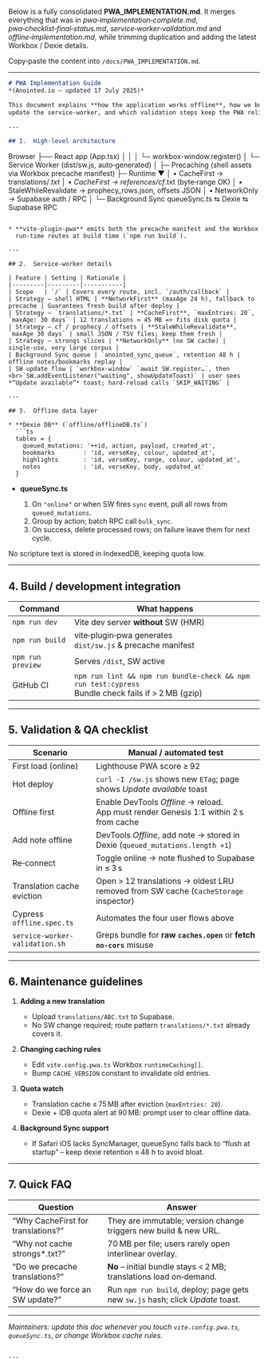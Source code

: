 Below is a fully consolidated **PWA\_IMPLEMENTATION.md**.
It merges everything that was in *pwa‑implementation‑complete.md*, *pwa‑checklist‑final‑status.md*, *service‑worker‑validation.md* and *offline‑implementation.md*, while trimming duplication and adding the latest Workbox / Dexie details.

Copy‑paste the content into `/docs/PWA_IMPLEMENTATION.md`.

---

```markdown
# PWA Implementation Guide  
*(Anointed.io – updated 17 July 2025)*

This document explains **how the application works offline**, how we build and
update the service‑worker, and which validation steps keep the PWA reliable.

---

## 1.  High‑level architecture

```

Browser
├── React app  (App.tsx)
│     │
│     └─ workbox-window\.register()
│
└─ Service Worker  (dist/sw\.js, auto‑generated)
│
├─ Precaching  (shell assets via Workbox precache manifest)
├─ Runtime    ▼
│   • CacheFirst  →  translations/*.txt
│   • CacheFirst  →  references/cf*.txt   (byte‑range OK)
│   • StaleWhileRevalidate → prophecy\_rows.json, offsets JSON
│   • NetworkOnly          → Supabase auth / RPC
│
└─ Background Sync
queueSync.ts  ⇆  Dexie  ⇆  Supabase RPC

````

* **vite-plugin‑pwa** emits both the precache manifest and the Workbox
  run‑time routes at build time (`npm run build`).

---

## 2.  Service‑worker details

| Feature | Setting | Rationale |
|---------|---------|-----------|
| Scope   | `/` | Covers every route, incl. `/auth/callback` |
| Strategy – shell HTML | **NetworkFirst** (maxAge 24 h), fallback to precache | Guarantees fresh build after deploy |
| Strategy – `translations/*.txt` | **CacheFirst**, `maxEntries: 20`, `maxAge: 30 days` | 12 translations ≈ 45 MB => fits disk quota |
| Strategy – cf / prophecy / offsets | **StaleWhileRevalidate**, `maxAge 30 days` | small JSON / TSV files; keep them fresh |
| Strategy – strongs slices | **NetworkOnly** (no SW cache) | single‑use, very large corpus |
| Background Sync queue | `anointed_sync_queue`, retention 48 h | offline notes/bookmarks replay |
| SW update flow | `workbox-window` `await SW.register…`, then <br>`SW.addEventListener("waiting", showUpdateToast)` | user sees *“Update available”* toast; hard‑reload calls `SKIP_WAITING` |

---

## 3.  Offline data layer

* **Dexie DB** (`offline/offlineDB.ts`)  
  ```ts
  tables = {
    queued_mutations: '++id, action, payload, created_at',
    bookmarks        : 'id, verseKey, colour, updated_at',
    highlights       : 'id, verseKey, range, colour, updated_at',
    notes            : 'id, verseKey, body, updated_at'
  }
````

* **queueSync.ts**

  1. On `"online"` or when SW fires `sync` event, pull all rows from
     `queued_mutations`.
  2. Group by action; batch RPC call `bulk_sync`.
  3. On success, delete processed rows; on failure leave them for next cycle.

No scripture text is stored in IndexedDB, keeping quota low.

---

## 4.  Build / development integration

| Command           | What happens                                                                                          |
| ----------------- | ----------------------------------------------------------------------------------------------------- |
| `npm run dev`     | Vite dev server **without** SW (HMR)                                                                  |
| `npm run build`   | vite‑plugin‑pwa generates<br>`dist/sw.js` & precache manifest                                         |
| `npm run preview` | Serves `/dist`, SW active                                                                             |
| GitHub CI         | `npm run lint && npm run bundle-check && npm run test:cypress`<br>Bundle check fails if > 2 MB (gzip) |

---

## 5.  Validation & QA checklist

| Scenario                       | Manual / automated test                                                                  |
| ------------------------------ | ---------------------------------------------------------------------------------------- |
| First load (online)            | Lighthouse PWA score ≥ 92                                                                |
| Hot deploy                     | `curl -I /sw.js` shows new `ETag`; page shows *Update available* toast                   |
| Offline first                  | Enable DevTools *Offline* → reload.<br>App must render Genesis 1:1 within 2 s from cache |
| Add note offline               | DevTools *Offline*, add note → stored in Dexie (`queued_mutations.length +1`)            |
| Re‑connect                     | Toggle online → note flushed to Supabase in ≤ 3 s                                        |
| Translation cache eviction     | Open > 12 translations → oldest LRU removed from SW cache (`CacheStorage` inspector)     |
| Cypress `offline.spec.ts`      | Automates the four user flows above                                                      |
| `service-worker-validation.sh` | Greps bundle for **raw `caches.open`** or **fetch `no-cors`** misuse                     |

---

## 6.  Maintenance guidelines

1. **Adding a new translation**

   * Upload `translations/ABC.txt` to Supabase.
   * No SW change required; route pattern `translations/*.txt` already covers it.
2. **Changing caching rules**

   * Edit `vite.config.pwa.ts` Workbox `runtimeCaching[]`.
   * Bump `CACHE_VERSION` constant to invalidate old entries.
3. **Quota watch**

   * Translation cache ≤ 75 MB after eviction (`maxEntries: 20`).
   * Dexie + IDB quota alert at 90 MB: prompt user to clear offline data.
4. **Background Sync support**

   * If Safari iOS lacks SyncManager, queueSync falls back to “flush at
     startup” – keep dexie retention ≤ 48 h to avoid bloat.

---

## 7.  Quick FAQ

| Question                           | Answer                                                                         |
| ---------------------------------- | ------------------------------------------------------------------------------ |
| “Why CacheFirst for translations?” | They are immutable; version change triggers new build & new URL.               |
| “Why not cache strongs\*.txt?”     | 70 MB per file; users rarely open interlinear overlay.                         |
| “Do we precache translations?”     | **No** – initial bundle stays < 2 MB; translations load on‑demand.             |
| “How do we force an SW update?”    | Run `npm run build`, deploy; page gets new `sw.js` hash; click *Update* toast. |

---

*Maintainers: update this doc whenever you touch `vite.config.pwa.ts`,
`queueSync.ts`, or change Workbox cache rules.*

```

---